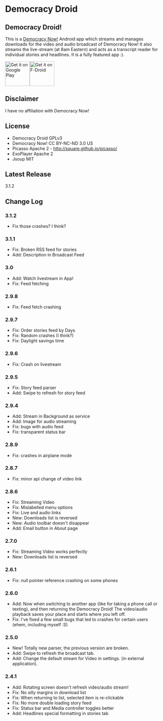 Democracy Droid
===============

## Democracy Droid!

This is a [Democracy Now!](http://democracynow.org) Android app which 
streams and manages downloads for the video and audio broadcast of Democracy Now! 
It also streams the live-stream (at 8am Eastern) and acts as a transcript 
reader for individual stories and headlines. It is a fully featured app :). 

[<img src="https://play.google.com/intl/en_us/badges/images/generic/en_badge_web_generic.png"
      alt="Get it on Google Play"
      height="80">](https://play.google.com/store/apps/details?id=com.workingagenda.democracydroid)[<img src="https://f-droid.org/badge/get-it-on.png"
      alt="Get it on F-Droid"
      height="80">](https://f-droid.org/app/com.workingagenda.democracydroid)


## Disclaimer

I have no affiliation with Democracy Now!

## License

- Democracy Droid GPLv3
- Democracy Now! CC BY-NC-ND 3.0 US
- Picasso Apache 2 - http://square.github.io/picasso/
- ExoPlayer Apache 2
- Jsoup MIT

## Latest Release

3.1.2

## Change Log

### 3.1.2

- Fix those crashes? I think?

### 3.1.1

- Fix: Broken RSS feed for stories
- Add: Description in Broadcast Feed

### 3.0

- Add: Watch livestream in App!
- Fix: Feed fetching

### 2.9.8

- Fix: Feed fetch crashing

### 2.9.7

- Fix: Order stories feed by Days
- Fix: Random crashes (I think?)
- Fix: Daylight savings time

### 2.9.6

- Fix: Crash on livestream

### 2.9.5

- Fix: Story feed parser
- Add: Swipe to refresh for story feed

### 2.9.4

- Add: Stream in Background as service
- Add: Image for audio streaming
- Fix: bugs with audio feed
- Fix: transparent status bar

### 2.8.9

- Fix: crashes in airplane mode

### 2.8.7

- Fix: minor api change of video link

### 2.8.6

- Fix: Streaming Video
- Fix: Mislabelled menu options
- Fix: Live and audio links
- New: Downloads list is reversed
- New: Audio toolbar doesn't disappear
- Add: Email button in About page

### 2.7.0

- Fix: Streaming Video works perfectly
- New: Downloads list is reversed

### 2.6.1

- Fix: null pointer reference crashing on some phones

### 2.6.0

- Add: Now when switching to another app (like for taking a phone call or texting), and then returning the Democracy Droid! The video/audio playback saves your place and starts where you left off.
- Fix: I've fixed a few small bugs that led to crashes for certain users (ehem, including myself :S)

### 2.5.0

- New! Totally new parser, the previous version are broken.
- Add: Swipe to refresh the broadcast tab.
- Add: Change the default stream for Video in settings. (in external application).

### 2.4.1

- Add: Rotating screen doesn't refresh video/audio stream!
- Fix: No silly margins in download list
- Fix: When returning to list, selected item is re-clickable
- Fix: No more double loading story feed
- Fix: Status bar and Media controller toggles better
- Add: Headlines special formatting in stories tab
